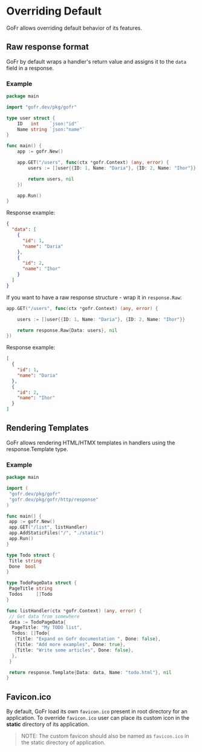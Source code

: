 # Overriding Default

GoFr allows overriding default behavior of its features.

## Raw response format

GoFr by default wraps a handler's return value and assigns it to the `data` field in a response.

### Example

```go
package main

import "gofr.dev/pkg/gofr"

type user struct {
	ID   int    `json:"id"`
	Name string `json:"name"`
}

func main() {
	app := gofr.New()

	app.GET("/users", func(ctx *gofr.Context) (any, error) {
		users := []user{{ID: 1, Name: "Daria"}, {ID: 2, Name: "Ihor"}}

		return users, nil
	})

	app.Run()
}
```

Response example:
```json
{
  "data": [
    {
      "id": 1,
      "name": "Daria"
    },
    {
      "id": 2,
      "name": "Ihor"
    }
  ]
}
```

If you want to have a raw response structure - wrap it in `response.Raw`:
```go
app.GET("/users", func(ctx *gofr.Context) (any, error) {

    users := []user{{ID: 1, Name: "Daria"}, {ID: 2, Name: "Ihor"}}

    return response.Raw{Data: users}, nil
})
```

Response example:
```json
[
  {
    "id": 1,
    "name": "Daria"
  },
  {
    "id": 2,
    "name": "Ihor"
  }
]
```

## Rendering Templates
GoFr allows rendering HTML/HTMX templates in handlers using the response.Template type.

### Example
```go
package main

import (
 "gofr.dev/pkg/gofr"
 "gofr.dev/pkg/gofr/http/response"
)

func main() {
 app := gofr.New()
 app.GET("/list", listHandler)
 app.AddStaticFiles("/", "./static")
 app.Run()
}

type Todo struct {
 Title string
 Done  bool
}

type TodoPageData struct {
 PageTitle string
 Todos     []Todo
}

func listHandler(ctx *gofr.Context) (any, error) {
 // Get data from somewhere
 data := TodoPageData{
  PageTitle: "My TODO list",
  Todos: []Todo{
   {Title: "Expand on Gofr documentation ", Done: false},
   {Title: "Add more examples", Done: true},
   {Title: "Write some articles", Done: false},
  },
 }

 return response.Template{Data: data, Name: "todo.html"}, nil
}
```

## Favicon.ico

By default, GoFr load its own `favicon.ico` present in root directory for an application. To override `favicon.ico` user
can place its custom icon in the **static** directory of its application.

> NOTE: The custom favicon should also be named as `favicon.ico` in the static directory of application.
